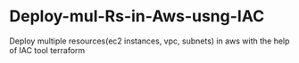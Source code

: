 # Deploy-mul-Rs-in-Aws-usng-IAC
Deploy multiple resources(ec2 instances, vpc, subnets) in aws with the help of IAC tool terraform
